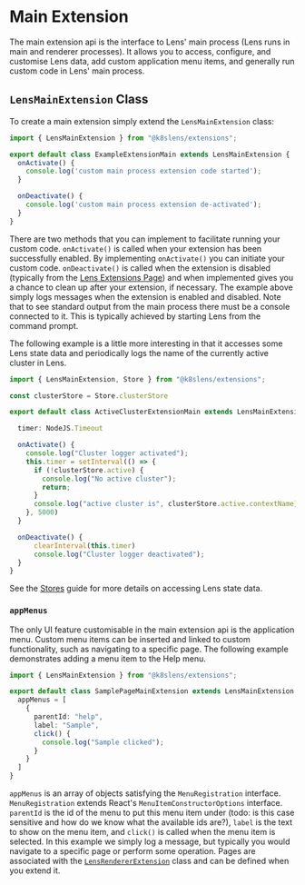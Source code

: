 # Main Extension

The main extension api is the interface to Lens' main process (Lens runs in main and renderer processes). It allows you to access, configure, and customise Lens data, add custom application menu items, and generally run custom code in Lens' main process.

## `LensMainExtension` Class

To create a main extension simply extend the `LensMainExtension` class:

``` typescript
import { LensMainExtension } from "@k8slens/extensions";

export default class ExampleExtensionMain extends LensMainExtension {
  onActivate() {
    console.log('custom main process extension code started');
  }

  onDeactivate() {
    console.log('custom main process extension de-activated');
  }
}
```

There are two methods that you can implement to facilitate running your custom code. `onActivate()` is called when your extension has been successfully enabled. By implementing `onActivate()` you can initiate your custom code. `onDeactivate()` is called when the extension is disabled (typically from the [Lens Extensions Page]()) and when implemented gives you a chance to clean up after your extension, if necessary. The example above simply logs messages when the extension is enabled and disabled. Note that to see standard output from the main process there must be a console connected to it. This is typically achieved by starting Lens from the command prompt.

The following example is a little more interesting in that it accesses some Lens state data and periodically logs the name of the currently active cluster in Lens.

``` typescript
import { LensMainExtension, Store } from "@k8slens/extensions";

const clusterStore = Store.clusterStore

export default class ActiveClusterExtensionMain extends LensMainExtension {

  timer: NodeJS.Timeout

  onActivate() {
    console.log("Cluster logger activated");
    this.timer = setInterval(() => {
      if (!clusterStore.active) {
        console.log("No active cluster");
        return;
      }
      console.log("active cluster is", clusterStore.active.contextName)
    }, 5000)
  }

  onDeactivate() {
      clearInterval(this.timer)
      console.log("Cluster logger deactivated");
  }
}
```

See the [Stores](../stores) guide for more details on accessing Lens state data.

### `appMenus`

The only UI feature customisable in the main extension api is the application menu. Custom menu items can be inserted and linked to custom functionality, such as navigating to a specific page. The following example demonstrates adding a menu item to the Help menu.

``` typescript
import { LensMainExtension } from "@k8slens/extensions";

export default class SamplePageMainExtension extends LensMainExtension {
  appMenus = [
    {
      parentId: "help",
      label: "Sample",
      click() {
        console.log("Sample clicked");
      }
    }
  ]
}
```

`appMenus` is an array of objects satisfying the `MenuRegistration` interface. `MenuRegistration` extends React's `MenuItemConstructorOptions` interface. `parentId` is the id of the menu to put this menu item under (todo: is this case sensitive and how do we know what the available ids are?), `label` is the text to show on the menu item, and `click()` is called when the menu item is selected. In this example we simply log a message, but typically you would navigate to a specific page or perform some operation. Pages are associated with the [`LensRendererExtension`](renderer-extension.md) class and can be defined when you extend it.
